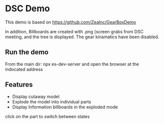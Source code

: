 
# DSC Demo
This demo is based on  https://github.com/ZeaInc/GearBoxDemo

In addition, Billboards are created with .png (screen grabs from DSC meeting, and the tree is displayed. 
The gear kinamatics have been disabled.

## Run the demo 
 From the main dir:
        npx es-dev-server
and open the browser at the indocated address

## Features
- Display cutaway model
- Explode the model into individual parts
- Display Information billboards in the exploded mode

click on the part to switch between states

